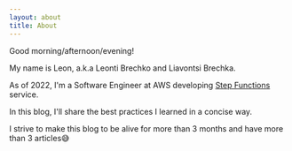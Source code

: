 ```yaml
---
layout: about
title: About
---
```


Good morning/afternoon/evening!

My name is Leon, a.k.a Leonti Brechko and Liavontsi Brechka.

As of 2022, I'm a Software Engineer at AWS developing [Step Functions](https://aws.amazon.com/step-functions/) service.

In this blog, I'll share the best practices I learned in a concise way.

I strive to make this blog to be alive for more than 3 months and have more than 3 articles😅